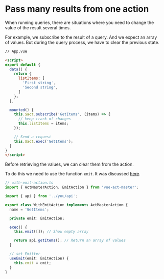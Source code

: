 # Pass many results from one action

When running queries, there are situations where you need to change the value of the result several times.

For example, we subscribe to the result of a query. And we expect an array of values.
But during the query process, we have to clear the previous state.


```html
// App.vue

<script>
export default {
  data() {
    return {
      listItems: [
        'First string',
        'Second string',
      ]
    };
  },

  mounted() {
    this.$act.subscribe('GetItems', (items) => {
      // keep track of changes
      this.listItems = items;
    });

    // Send a request
    this.$act.exec('GetItems');
  }
}
</script>
```

Before retrieving the values, we can clear them from the action.

To do this we need to use the function `emit`.
It was discussed [here](../action/04-actions.html#emit-another-action-in-action).


```ts
// with-emit-action.ts
import { ActMasterAction, EmitAction } from 'vue-act-master';

import { api } from '../you/api';

export class WithEmitAction implements ActMasterAction {
  name = 'GetItems';

  private emit: EmitAction;

  exec() {
    this.emit([]); // Show empty array

    return api.getItems(); // Return an array of values
  }

  // set Emitter
  useEmit(emit: EmitAction) {
    this.emit = emit;
  }
}
```
